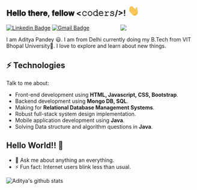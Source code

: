 <h2> 𝐇𝐞𝐥𝐥𝐨 𝐭𝐡𝐞𝐫𝐞, 𝐟𝐞𝐥𝐥𝐨𝐰 <𝚌𝚘𝚍𝚎𝚛𝚜/>! <img src="https://raw.githubusercontent.com/ABSphreak/ABSphreak/master/gifs/Hi.gif" width="30px"></h2>

<img align='right' src='https://user-images.githubusercontent.com/5713670/87202985-820dcb80-c2b6-11ea-9f56-7ec461c497c3.gif' width='200"'>

 [![Linkedin Badge](https://img.shields.io/badge/-adityaxpandey-blue?style=flat-square&logo=Linkedin&logoColor=white&link=https://www.linkedin.com/in/aditya-pandey-710043268/)](https://www.linkedin.com/in/aditya-pandey-710043268/) 
[![Gmail Badge](https://img.shields.io/badge/-adityapandey120501@gmail.com-c14438?style=flat-square&logo=Gmail&logoColor=white&link=mailto:adityapandey120501@gmail.com)](mailto:adityapandey120501@gmail.com)

I am Aditya Pandey 😃. I am from Delhi currently doing my B.Tech from VIT Bhopal University🏫. I love to explore and learn about new things.
## ⚡ Technologies
Talk to me about:
- Front-end development using **HTML, Javascript, CSS, Bootstrap**.
- Backend development using **Mongo DB, SQL**.
- Making for **Relational Database Management Systems**.
- Robust full-stack system design implementation.
- Mobile application development using **Java**.
- Solving Data structure and algorithm questions in **Java**.
## Hello World!! 🤔
- 💬 Ask me about anything an everything.
- ⚡ Fun fact: Internet users blink less than usual.

![Aditya's github stats](https://github-readme-streak-stats.herokuapp.com/?user=YashKabra11&theme=vue-dark&hide_border=true)    


